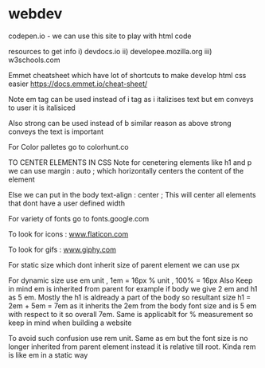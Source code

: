 # webdev
codepen.io - we can use this site to play with html code

resources to get info
i) devdocs.io
ii) developee.mozilla.org
iii) w3schools.com

Emmet cheatsheet which have lot of shortcuts to make develop html css easier
https://docs.emmet.io/cheat-sheet/


Note em tag can be used instead of i tag as i italizises text but em conveys to user it is italisiced
  
Also strong can be used instead of b similar reason as above strong conveys the text is important

For Color palletes go to  colorhunt.co


TO CENTER ELEMENTS IN CSS
Note for cenetering elements like h1 and p we can use margin : auto ; which horizontally centers the content of the element

Else we can put in the body text-align : center ; This will center all elements that dont have a user defined width

For variety of fonts go to fonts.google.com

To look for icons : www.flaticon.com

To look for gifs : www.giphy.com

For static size which dont inherit size of parent element we can use px

For dynamic size use em unit , 1em = 16px
                      % unit , 100% = 16px
Also Keep in mind em is inherited from parent for example if body we give 2 em and h1 as 5 em. Mostly the h1 is aldready a part of the body so resultant size h1 = 2em + 5em = 7em as it inherits the 2em from the body font size and is 5 em with respect to it so overall 7em. Same is applicablt for % measurement so keep in  mind when building a website

To avoid such confusion use rem unit. Same as em but the font size is no longer inherited from parent element instead it is relative till root. Kinda rem is like em in a static way
